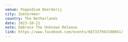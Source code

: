 ```yaml
---
venue: Poppodium Boerderij
city: Zoetermeer
country: The Netherlands
date: 2023-10-21
note: Embrace The Unknown Release
link: https://www.facebook.com/events/687337943198041/
---
```


